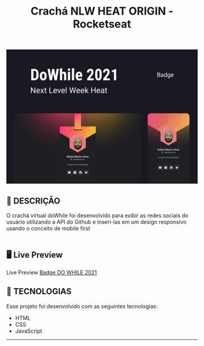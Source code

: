 <h1 align="center">
 Crachá NLW HEAT ORIGIN - Rocketseat
</h1>

<br>

![Resultado final do projeto](https://github.com/rafaelribeiro-dev/badge-nlw/blob/main/images/Capa.png)

## 📝 DESCRIÇÃO

O crachá virtual doWhile foi desenvolvido para exibir as redes sociais do usuário utilizando a API do Github e inseri-las em um design responsivo usando o conceito de mobile first</br></br>

## 🖥 Live Preview

Live Preview [Badge DO WHILE 2021]( https://rafaelribeiro-dev.github.io/badge-nlw/)

## 🚀 TECNOLOGIAS

Esse projeto foi desenvolvido com as seguintes tecnologias:

- HTML
- CSS
- JavaScript

---
